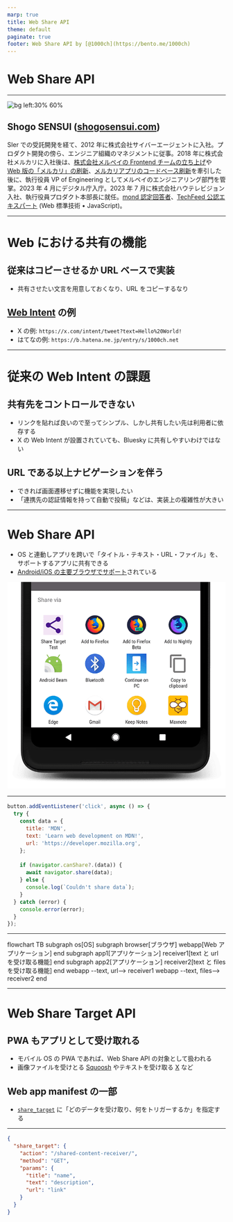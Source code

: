 ```yaml
---
marp: true
title: Web Share API
theme: default
paginate: true
footer: Web Share API by [@1000ch](https://bento.me/1000ch)
---
```


<!-- _class: invert -->

# <!-- fit --> Web Share API

---

![bg left:30% 60%](https://shogosensui.com/img/1000ch.avif)

## Shogo SENSUI ([shogosensui.com](https://shogosensui.com))

SIer での受託開発を経て、2012 年に株式会社サイバーエージェントに入社。プロダクト開発の傍ら、エンジニア組織のマネジメントに従事。2018 年に株式会社メルカリに入社後は、[株式会社メルペイの Frontend チームの立ち上げ](https://engineering.mercari.com/blog/entry/20201222-merpay-frontend/)や [Web 版の「メルカリ」の刷新](https://engineering.mercari.com/blog/entry/20210810-the-new-mercari-web/)、[メルカリアプリのコードベース刷新](https://engineering.mercari.com/blog/entry/20221213-ground-up-app/)を牽引した後に、執行役員 VP of Engineering としてメルペイのエンジニアリング部門を管掌。2023 年 4 月にデジタル庁入庁。2023 年 7 月に株式会社ハウテレビジョン入社、執行役員プロダクト本部長に就任。[mond 認定回答者](https://mond.how/1000ch)、[TechFeed 公認エキスパート](https://techfeed.io/people/@1000ch) (Web 標準技術 • JavaScript)。

---

# Web における共有の機能

## 従来はコピーさせるか URL ベースで実装

- 共有させたい文言を用意しておくなり、URL をコピーするなり

## [Web Intent](https://en.wikipedia.org/wiki/Web_Intents) の例

- X の例: `https://x.com/intent/tweet?text=Hello%20World!`
- はてなの例: `https://b.hatena.ne.jp/entry/s/1000ch.net`

---

# 従来の Web Intent の課題

## 共有先をコントロールできない

- リンクを貼れば良いので至ってシンプル、しかし共有したい先は利用者に依存する
- X の Web Intent が設置されていても、Bluesky に共有しやすいわけではない

## URL である以上ナビゲーションを伴う

- できれば画面遷移せずに機能を実現したい
- 「連携先の認証情報を持って自動で投稿」などは、実装上の複雑性が大きい

---

# Web Share API

- OS と連動しアプリを跨いで「タイトル・テキスト・URL・ファイル」を、サポートするアプリに共有できる
- [Android/iOS の主要ブラウザでサポート](https://caniuse.com/web-share)されている

![bg w:480 right](./img/system-level-share-target.png)

---

<!-- _header: Web Share API -->

```javascript
button.addEventListener('click', async () => {
  try {
    const data = {
      title: 'MDN',
      text: 'Learn web development on MDN!',
      url: 'https://developer.mozilla.org',
    };

    if (navigator.canShare?.(data)) {
      await navigator.share(data);
    } else {
      console.log(`Couldn't share data`);
    }
  } catch (error) {
    console.error(error);
  }
});
```

---

<div class="mermaid">
flowchart TB
subgraph os[OS]
  subgraph browser[ブラウザ]
    webapp[Web アプリケーション]
  end
  subgraph app1[アプリケーション]
    receiver1[text と url を受け取る機能]
  end
  subgraph app2[アプリケーション]
    receiver2[text と files を受け取る機能]
  end
  webapp --text, url--> receiver1
  webapp --text, files--> receiver2
end
</div>

---

# Web Share Target API

## PWA もアプリとして受け取れる

- モバイル OS の PWA であれば、Web Share API の対象として扱われる
- 画像ファイルを受けとる [Squoosh](https://squoosh.app) やテキストを受け取る [X](https://x.com) など

## Web app manifest の一部

- [`share_target`](https://developer.mozilla.org/ja/docs/Web/Manifest/share_target) に「どのデータを受け取り、何をトリガーするか」を指定する

---

<!-- _header: Web app manifest の share_target プロパティ -->

```json
{
  "share_target": {
    "action": "/shared-content-receiver/",
    "method": "GET",
    "params": {
      "title": "name",
      "text": "description",
      "url": "link"
    }
  }
}
```

<script type="module">
import mermaid from 'https://unpkg.com/mermaid@11/dist/mermaid.esm.min.mjs';
mermaid.initialize({startOnLoad: true});
</script>
<script defer src="https://platform.x.com/widgets.js"></script>

